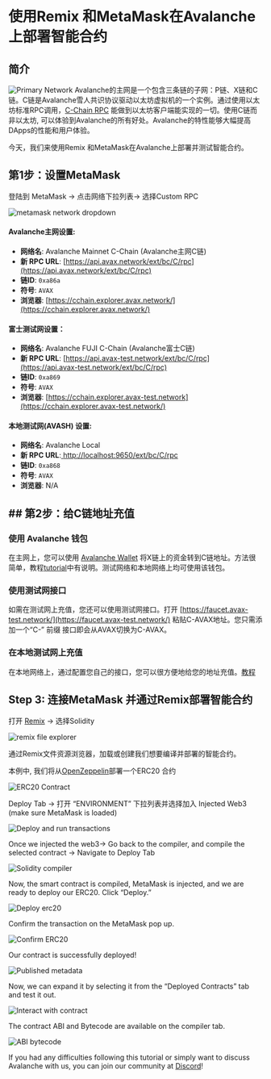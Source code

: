 # 使用Remix 和MetaMask在Avalanche 上部署智能合约

## 简介

![Primary Network](../../../.gitbook/assets/image%20%2821%29.png)
Avalanche的主网是一个包含三条链的子网：P链、X链和C链。C链是Avalanche雪人共识协议驱动以太坊虚拟机的一个实例。通过使用以太坊标准RPC调用，[C-Chain RPC](../../avalanchego-apis/contract-chain-c-chain-api.md) 能做到以太坊客户端能实现的一切。使用C链而非以太坊, 可以体验到Avalanche的所有好处。Avalanche的特性能够大幅提高DApps的性能和用户体验。

今天，我们来使用Remix 和MetaMask在Avalanche上部署并测试智能合约。

## 第1步：设置MetaMask

登陆到 MetaMask -&gt; 点击网络下拉列表-&gt; 选择Custom RPC

![metamask network dropdown](../../../.gitbook/assets/image%20%2860%29.png)

#### **Avalanche主网设置:**

* **网络名**: Avalanche Mainnet C-Chain (Avalanche主网C链)
* **新 RPC URL**: [https://api.avax.network/ext/bc/C/rpc](https://api.avax.network/ext/bc/C/rpc)
* **链ID**: `0xa86a`
* **符号**: `AVAX`
* **浏览器**: [https://cchain.explorer.avax.network/](https://cchain.explorer.avax.network/)

#### **富士测试网设置：**

* **网络名**: Avalanche FUJI C-Chain (Avalanche富士C链)
* **新 RPC URL**: [https://api.avax-test.network/ext/bc/C/rpc](https://api.avax-test.network/ext/bc/C/rpc)
* **链ID**: `0xa869`
* **符号**: `AVAX`
* **浏览器**: [https://cchain.explorer.avax-test.network](https://cchain.explorer.avax-test.network/)

#### **本地测试网\(AVASH\) 设置:**

* **网络名**: Avalanche Local
* **新 RPC URL**:[ ](http://localhost:9650/ext/bc/C/rpc)[http://localhost:9650/ext/bc/C/rpc](http://localhost:9650/ext/bc/C/rpc)
* **链ID**: `0xa868`
* **符号**: `AVAX`
* **浏览器**: N/A

## ## 第2步：给C链地址充值

### **使用 Avalanche 钱包**

在主网上，您可以使用 [Avalanche Wallet](https://wallet.avax.network/) 将X链上的资金转到C链地址。方法很简单，教程[tutorial](../platform/transfer-avax-between-x-chain-and-c-chain.md)中有说明。测试网络和本地网络上均可使用该钱包。

### **使用测试网接口**

如需在测试网上充值，您还可以使用测试网接口。打开 [https://faucet.avax-test.network/](https://faucet.avax-test.network/) 粘贴C-AVAX地址。您只需添加一个“C-” 前缀 接口即会从AVAX切换为C-AVAX。

### 在本地测试网上充值

在本地网络上，通过配置您自己的接口，您可以很方便地给您的地址充值。[教程](https://medium.com/avalabs/the-ava-platform-tools-pt-2-the-ava-faucet-48f28da57146)

## Step 3: 连接MetaMask 并通过Remix部署智能合约

打开 [Remix](https://remix.ethereum.org/) -&gt; 选择Solidity

![remix file explorer](../../../.gitbook/assets/remix-file-explorer.png)

通过Remix文件资源浏览器，加载或创建我们想要编译并部署的智能合约。

本例中, 我们将从[OpenZeppelin](https://openzeppelin.com/contracts)部署一个ERC20 合约

![ERC20 Contract](../../../.gitbook/assets/erc20-contract.png)

 Deploy Tab -&gt; 打开 “ENVIRONMENT” 下拉列表并选择加入 Injected Web3 \(make sure MetaMask is loaded\)

![Deploy and run transactions](../../../.gitbook/assets/deploy-and-run-transactions.png)

Once we injected the web3-&gt; Go back to the compiler, and compile the selected contract -&gt; Navigate to Deploy Tab

![Solidity compiler](../../../.gitbook/assets/solidity-compiler.png)

Now, the smart contract is compiled, MetaMask is injected, and we are ready to deploy our ERC20. Click “Deploy.”

![Deploy erc20](../../../.gitbook/assets/deploy-erc20.png)

Confirm the transaction on the MetaMask pop up.

![Confirm ERC20](../../../.gitbook/assets/confirm-erc20.png)

Our contract is successfully deployed!

![Published metadata](../../../.gitbook/assets/published-metadata.png)

Now, we can expand it by selecting it from the “Deployed Contracts” tab and test it out.

![Interact with contract](../../../.gitbook/assets/interact-with-contract.png)

The contract ABI and Bytecode are available on the compiler tab.

![ABI bytecode](../../../.gitbook/assets/abi-bytecode.png)

If you had any difficulties following this tutorial or simply want to discuss Avalanche with us, you can join our community at [Discord](https://chat.avalabs.org/)!

<!--stackedit_data:
eyJoaXN0b3J5IjpbMTQzOTAwNDIzMCwxMDI1NjY5MzksLTIxMD
M4MzIxODMsMTQxODA4MzIsLTE4MzAxMzAyMzddfQ==
-->